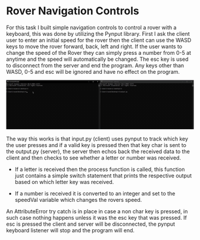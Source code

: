 # Rover Navigation Controls

For this task I built simple navigation controls to control a rover with a 
keyboard, this was done by utilizing the Pynput library. First I ask the client
user to enter an initial speed for the rover then the client can use the WASD
keys to move the rover forward, back, left and right. If the user wants to
change the speed of the Rover they can simply press a number from 0-5 at anytime
and the speed will automatically be changed. The esc key is used to disconnect 
from the server and end the program. Any keys other than WASD, 0-5 
and esc will be ignored and have no effect on the program. 

![demo!](demo.gif "demo")

The way this works is that  input.py (client) uses pynput to track 
which key the user presses and if a valid key is pressed then that key char
is sent to the output.py (server), the server then echos back the received 
data to the client and then checks to see whether a letter or number was received. 

- If a letter is received then the process function 
is called, this function just contains a simple switch statement that prints 
the respective output based on which letter key was received. 

- If a number is received it is converted to an integer and set to the
speedVal variable which changes the rovers speed.

An AttributeError try catch is in place in case a non char key is pressed,
in such case nothing happens unless it was the esc key that was pressed. 
If esc is pressed the client and server will be disconnected, the pynput keyboard listener 
will stop and the program will end. 
